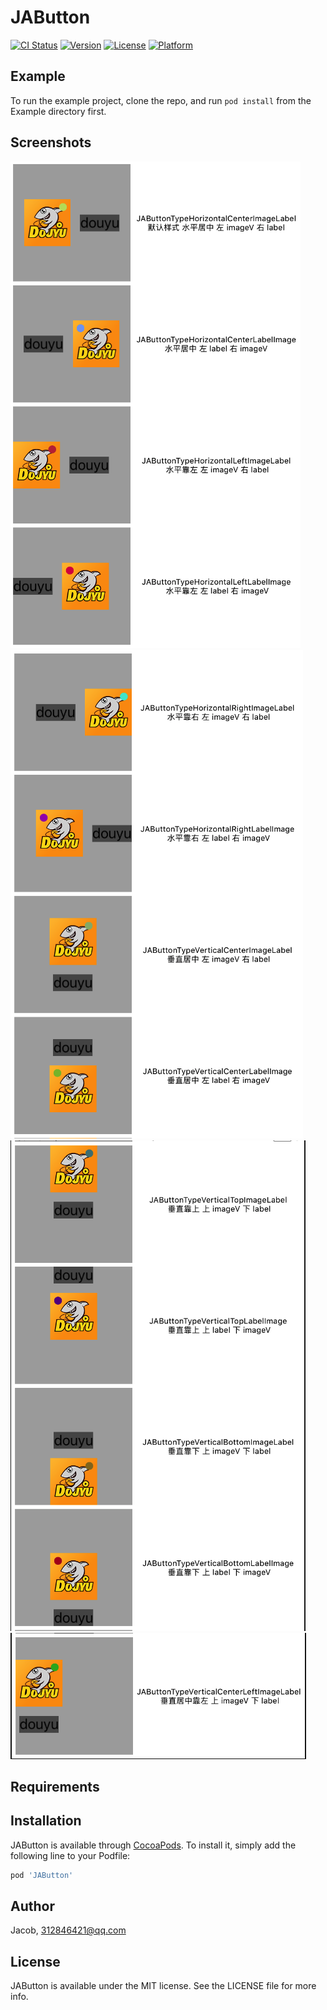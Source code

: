 # JAButton

[![CI Status](http://img.shields.io/travis/312846421@qq.com/JAButton.svg?style=flat)](https://travis-ci.org/312846421@qq.com/JAButton)
[![Version](https://img.shields.io/cocoapods/v/JAButton.svg?style=flat)](http://cocoapods.org/pods/JAButton)
[![License](https://img.shields.io/cocoapods/l/JAButton.svg?style=flat)](http://cocoapods.org/pods/JAButton)
[![Platform](https://img.shields.io/cocoapods/p/JAButton.svg?style=flat)](http://cocoapods.org/pods/JAButton)

## Example

To run the example project, clone the repo, and run `pod install` from the Example directory first.

## Screenshots
![image](https://github.com/Jacob-LJ/JAButton/raw/master/screenshots/Snip1.png)
![image](https://github.com/Jacob-LJ/JAButton/raw/master/screenshots/Snip2.png)
![image](https://github.com/Jacob-LJ/JAButton/raw/master/screenshots/Snip3.png)
![image](https://github.com/Jacob-LJ/JAButton/raw/master/screenshots/Snip4.png)

## Requirements

## Installation

JAButton is available through [CocoaPods](http://cocoapods.org). To install
it, simply add the following line to your Podfile:

```ruby
pod 'JAButton'
```

## Author

Jacob, 312846421@qq.com

## License

JAButton is available under the MIT license. See the LICENSE file for more info.
